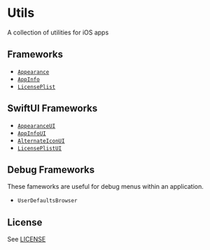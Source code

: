 # Utils

A collection of utilities for iOS apps

## Frameworks

- [`Appearance`](Sources/Appearance/Appearance.docc/Appearance.md)
- [`AppInfo`](Sources/AppInfo/AppInfo.docc/AppInfo.md)
- [`LicensePlist`](Sources/LicensePlist/LicensePlist.docc/LicensePlist.md)

## SwiftUI Frameworks

- [`AppearanceUI`](Sources/AppearanceUI/AppearanceUI.docc/AppearanceUI.md)
- [`AppInfoUI`](Sources/AppInfoUI/AppInfoUI.docc/AppInfoUI.md)
- [`AlternateIconUI`](Sources/AlternateIconUI/AlternateIconUI.docc/AlternateIconUI.md)
- [`LicensePlistUI`](Sources/LicensePlistUI/LicensePlistUI.docc/LicensePlistUI.md)

## Debug Frameworks

These fameworks are useful for debug menus within an application.

- `UserDefaultsBrowser`

## License

See [LICENSE](LICENSE)
